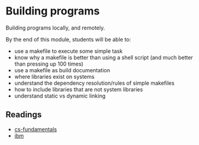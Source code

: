 Building programs
=================

Building programs locally, and remotely.

By the end of this module, students will be able to:

* use a makefile to execute some simple task
* know why a makefile is better than using a shell script (and much better than pressing
  up 100 times)
* use a makefile as build documentation
* where libraries exist on systems
* understand the dependency resolution/rules of simple makefiles
* how to include libraries that are not system libraries
* understand static vs dynamic linking

Readings
--------

* [cs-fundamentals](https://cs-fundamentals.com/tech-interview/c/difference-between-static-and-dynamic-linking)
* [ibm](https://www.ibm.com/docs/en/aix/7.2?topic=techniques-when-use-dynamic-linking-static-linking)
